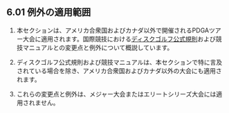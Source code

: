 ## 6.01 例外の適用範囲

1. 本セクションは、アメリカ合衆国およびカナダ以外で開催されるPDGAツアー大会に適用されます。国際競技における[ディスクゴルフ公式規則](ordg/index)および競技マニュアルとの変更点と例外について概説しています。

1. ディスクゴルフ公式規則および競技マニュアルは、本セクションで特に言及されている場合を除き、アメリカ合衆国およびカナダ以外の大会にも適用されます。

1. これらの変更点と例外は、メジャー大会またはエリートシリーズ大会には適用されません。
